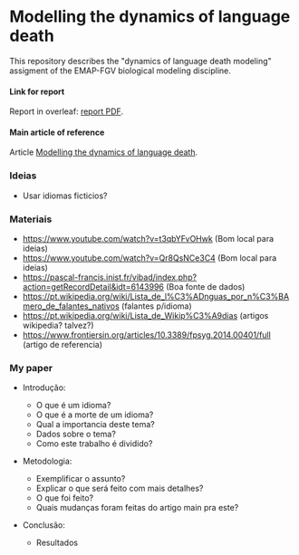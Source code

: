 # Modelling the dynamics of language death
This repository describes the "dynamics of language death modeling" assigment of the EMAP-FGV biological modeling discipline.

#### Link for report
Report in overleaf: [report PDF](https://pt.overleaf.com/read/vqjfqhspnmdb).

#### Main article of reference
Article [Modelling the dynamics of language death](https://www.nature.com/articles/424900a).


### Ideias

- Usar idiomas ficticios?

### Materiais

- https://www.youtube.com/watch?v=t3qbYFvOHwk (Bom local para ideias)
- https://www.youtube.com/watch?v=Qr8QsNCe3C4 (Bom local para ideias)
- https://pascal-francis.inist.fr/vibad/index.php?action=getRecordDetail&idt=6143996 (Boa fonte de dados)
- https://pt.wikipedia.org/wiki/Lista_de_l%C3%ADnguas_por_n%C3%BAmero_de_falantes_nativos (falantes p/idioma)
- https://pt.wikipedia.org/wiki/Lista_de_Wikip%C3%A9dias (artigos wikipedia? talvez?)
- https://www.frontiersin.org/articles/10.3389/fpsyg.2014.00401/full (artigo de referencia)


### My paper

- Introdução:
	- O que é um idioma?
	- O que é a morte de um idioma?
	- Qual a importancia deste tema?
	- Dados sobre o tema?
	- Como este trabalho é dividido?

- Metodologia:
	- Exemplificar o assunto?
	- Explicar o que será feito com mais detalhes?
	- O que foi feito?
	- Quais mudanças foram feitas do artigo main pra este?

- Conclusão:
	- Resultados

